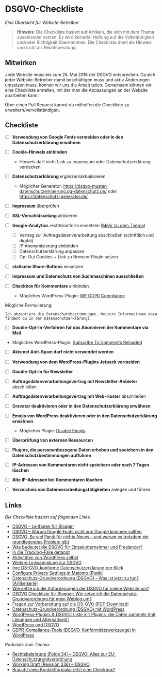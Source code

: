 # DSGVO-Checkliste

*Eine Übersicht für Website-Betreiber*

> **Hinweis**: Die Checkliste basiert auf Artikeln, die sich mit dem Thema auseinander setzen. Es wird keinerlei Haftung auf die Vollständigkeit und/oder Richtigkeit übernommen. Die Checkliste dient als Hinweis und nicht als Rechtsberatung.

## Mitwirken

Jede Website muss bis zum 25. Mai 2018 der DSGVO entsprechen. Da sich jeder Website-Betreiber damit beschäftigen muss und aktiv Änderungen umsetzen muss, können wir uns die Arbeit teilen. Gemeinsam können wir eine Checkliste erstellen, mit der man die Anpassungen an der Website abarbeiten kann.

Über einen Pull Request kannst du mithelfen die Checkliste zu erweitern/vervollständigen.

## Checkliste

- [ ] **Verwendung von Google Fonts vermeiden oder in den Datenschutzerklärung erwähnen**
- [ ] **Cookie-Hinweis einbinden**
	- Hinweis darf nicht Link zu Impressum oder Datenschutzerklärung verdecken
- [ ] **Datenschutzerklärung** ergänzen/aktualisieren
	- Möglicher Generator: https://dsgvo-muster-datenschutzerklaerung.dg-datenschutz.de/ oder https://datenschutz-generator.de/
- [ ] **Impressum** überprüfen
- [ ] **SSL-Verschlüsselung** aktivieren
- [ ] **Google-Analytics** rechtskonform einsetzen ([Mehr zu dem Thema](https://drschwenke.de/google-analytics-datenschutz-muster-faq))
	- [ ] Vertrag zur Auftragsdatenverarbeitung abschließen (schriftlich und digital)
	- [ ] IP Anonymisierung einbinden
	- [ ] Datenschutzerklärung anpassen
	- [ ] Opt Out Cookies + Link zu Browser PlugIn setzen
- [ ] **statische Share-Buttons** einsetzen
- [ ] **Impressum und Datenschutz von Suchmaschinen ausschließen**

- [ ] **Checkbox für Kommentare** einbinden
	- Mögliches WordPress-Plugin: [WP GDPR Compliance](https://wordpress.org/plugins/wp-gdpr-compliance/)

Mögliche Formulierung:
```plain
Ich akzeptiere die Datenschutzbestimmungen. Weitere Informationen dazu findest du in der Datenschutzerklärung].
```

- [ ] **Double-Opt-In-Verfahren für das Abonnieren der Kommentare via Mail**
- Mögliches WordPress-Plugin: [Subscribe To Comments Reloaded](https://de.wordpress.org/plugins/subscribe-to-comments-reloaded/)

- [ ] **Akismet Anit-Spam darf nicht verwendet werden**

- [ ] **Verwendung von dem WordPress-Plugins Jetpack vermeiden**

- [ ] **Double-Opt-In für Newsletter**

- [ ] **Auftragsdatenverarbeitungsvertrag mit Newsletter-Anbieter** abschließen

- [ ] **Auftragsdatenverarbeitungsvertrag mit Web-Hoster** abschließen

- [ ] **Gravatar deaktivieren oder in den Datenschutzerklärung erwähnen**

- [ ] **Emojis von WordPress deaktivieren oder in den Datenschutzerklärung erwähnen**
	- Mögliches Plugin: [Disable Emojis](https://de.wordpress.org/plugins/disable-emojis/)

- [ ] **Überprüfung von externen Ressourcen**

- [ ] **Plugins, die personenbezogene Daten erheben und speichern in den Datenschutzbestimmungen aufführen**

- [ ] **IP-Adressen von Kommentaren nicht speichern oder nach 7 Tagen löschen**

- [ ] **Alte IP-Adressen bei Kommentaren löschen**

- [ ] **Verzeichnis von Datenverarbeitungstätigkeiten** anlegen und führen

## Links
*Die Checkliste basiert auf folgenden Links.*

- [DSGVO – Leitfaden für Blogger](https://lesefreude.at/dsgvo-leifaden-fuer-blogger/)
- [DSGVO – Warum Google Fonts nicht von Google kommen sollten](https://www.7media.de/wp-coaching/dsgvo-neue-datenschutz-anforderungen/)
- [DSGVO: So viel Panik für nichts Neues – und warum es trotzdem ein grundlegendes Problem gibt](https://binary-butterfly.de/artikel/dsgvo-so-viel-panik-fuer-nichts-neues-und-warum-es-trotzdem-ein-grundlegendes-problem-gibt/)
- [Was bedeutet die DSGVO für Einzelunternehmer und Freelancer?]( https://www.content-iq.com/2018/03/22/dsgvo-fuer-einzelunternehmer-und-freelancer/)
- [In die Tracking-Falle getappt](https://xwolf.de/2017/12/10/in-die-tracking-falle-getappt/)
- [Aktivitäten von WordPress selbst](https://make.wordpress.org/core/tag/gdpr-compliance/)
- [Weitere Linksammlung zur DSGVO](https://blog.assbach.de/2018/03/dsgvo/)
- [Ihre DS-GVO-konforme Datenschutzerklärung per Klick](https://dsgvo-muster-datenschutzerklaerung.dg-datenschutz.de/)
- [Configure Privacy Settings in Matomo (Piwik)](https://matomo.org/docs/privacy/)
- [Datenschutz-Grundverordnung (DSGVO) – Was ist jetzt zu tun? (Artikelserie)](https://wp-bistro.de/datenschutz-grundverordnung-dsgvo-was-ist-jetzt-zu-tun/)
- [Wie setze ich die Anforderungen der DSGVO für meine Website um?](https://www.socialmedia-betreuung.de/dsgvo/)
- [DSGVO Checkliste für Blogger: Wie setze ich die Datenschutz-Grundverordnung für mein Weblog um?](https://datenschmutz.net/dsgvo-checkliste-fuer-blogs/)
- [Fragen zur Vorbereitung auf die DS-GVO (PDF-Download)](https://www.lfd.niedersachsen.de/download/124239)
- [Datenschutz-Grundverordnung (DSGVO) mit WordPress](https://elbnetz.com/dsgvo-mit-wordpress/)
- [WordPress-Plugins & DSGVO: Liste mit Plugins, die Daten sammeln (mit Lösungen und Alternativen!)](https://www.blogmojo.de/wordpress-plugins-dsgvo/)
- [WordPress und DSGVO](https://docs.google.com/document/d/1Y5Nr8i9Rg0P8PM-EiajVgJ8an0c8JVgNTNPXuIozeWQ/)
- [GDPR-Compliance-Tools (DSGVO-Konformitätswerkzeuge) in WordPress](https://de.wordpress.org/2018/04/gdpr-compliance-tools-dsgvo-konformitaetswerkzeuge-in-wordpress/)


*Podcasts zum Thema:*

- [Rechtsbelehrung (Folge 54) – DSGVO: Alles zur EU-Datenschutzgrundverordnung](https://rechtsbelehrung.com/dsgvo-alles-zur-eu-datenschutzgrundverordnung-rechtsbelehrung-folge-54-jura-podcast/)
- [Working Draft (Revision 336) – DSGVO](http://workingdraft.de/336/)
- [Braucht mein Kontaktformular jetzt eine Checkbox?](https://www.datenschutz-guru.de/braucht-mein-kontaktformular-jetzt-eine-checkbox/)
